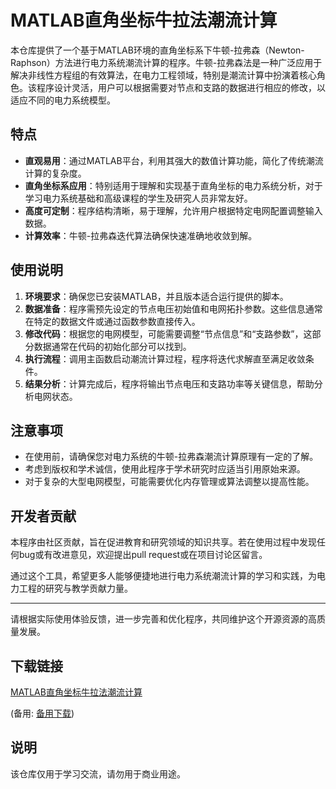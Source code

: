 # MATLAB直角坐标牛拉法潮流计算

本仓库提供了一个基于MATLAB环境的直角坐标系下牛顿-拉弗森（Newton-Raphson）方法进行电力系统潮流计算的程序。牛顿-拉弗森法是一种广泛应用于解决非线性方程组的有效算法，在电力工程领域，特别是潮流计算中扮演着核心角色。该程序设计灵活，用户可以根据需要对节点和支路的数据进行相应的修改，以适应不同的电力系统模型。

## 特点

- **直观易用**：通过MATLAB平台，利用其强大的数值计算功能，简化了传统潮流计算的复杂度。
- **直角坐标系应用**：特别适用于理解和实现基于直角坐标的电力系统分析，对于学习电力系统基础和高级课程的学生及研究人员非常友好。
- **高度可定制**：程序结构清晰，易于理解，允许用户根据特定电网配置调整输入数据。
- **计算效率**：牛顿-拉弗森迭代算法确保快速准确地收敛到解。

## 使用说明

1. **环境要求**：确保您已安装MATLAB，并且版本适合运行提供的脚本。
2. **数据准备**：程序需预先设定的节点电压初始值和电网拓扑参数。这些信息通常在特定的数据文件或通过函数参数直接传入。
3. **修改代码**：根据您的电网模型，可能需要调整“节点信息”和“支路参数”，这部分数据通常在代码的初始化部分可以找到。
4. **执行流程**：调用主函数启动潮流计算过程，程序将迭代求解直至满足收敛条件。
5. **结果分析**：计算完成后，程序将输出节点电压和支路功率等关键信息，帮助分析电网状态。

## 注意事项

- 在使用前，请确保您对电力系统的牛顿-拉弗森潮流计算原理有一定的了解。
- 考虑到版权和学术诚信，使用此程序于学术研究时应适当引用原始来源。
- 对于复杂的大型电网模型，可能需要优化内存管理或算法调整以提高性能。

## 开发者贡献

本程序由社区贡献，旨在促进教育和研究领域的知识共享。若在使用过程中发现任何bug或有改进意见，欢迎提出pull request或在项目讨论区留言。

通过这个工具，希望更多人能够便捷地进行电力系统潮流计算的学习和实践，为电力工程的研究与教学贡献力量。

---

请根据实际使用体验反馈，进一步完善和优化程序，共同维护这个开源资源的高质量发展。

## 下载链接
[MATLAB直角坐标牛拉法潮流计算](https://pan.quark.cn/s/58aa788821fb) 

(备用: [备用下载](https://pan.baidu.com/s/13vbFMOo97Dq3O_-l1a9Mmw?pwd=x8gg))

## 说明

该仓库仅用于学习交流，请勿用于商业用途。
